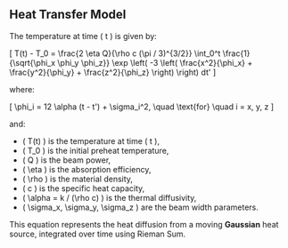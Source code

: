 ## Heat Transfer Model

The temperature at time \( t \) is given by:

\[
T(t) - T_0 = \frac{2 \eta Q}{\rho c (\pi / 3)^{3/2}} \int_0^t \frac{1}{\sqrt{\phi_x \phi_y \phi_z}} \exp \left( -3 \left( \frac{x^2}{\phi_x} + \frac{y^2}{\phi_y} + \frac{z^2}{\phi_z} \right) \right) dt'
\]

where:

\[
\phi_i = 12 \alpha (t - t') + \sigma_i^2, \quad \text{for} \quad i = x, y, z
\]

and:

- \( T(t) \) is the temperature at time \( t \),
- \( T_0 \) is the initial preheat temperature,
- \( Q \) is the beam power,
- \( \eta \) is the absorption efficiency,
- \( \rho \) is the material density,
- \( c \) is the specific heat capacity,
- \( \alpha = k / (\rho c) \) is the thermal diffusivity,
- \( \sigma_x, \sigma_y, \sigma_z \) are the beam width parameters.

This equation represents the heat diffusion from a moving **Gaussian** heat source, integrated over time using Rieman Sum.

